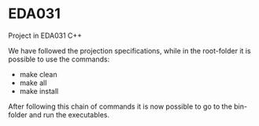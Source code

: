 # EDA031
Project in EDA031 C++

We have followed the projection specifications, while in the root-folder it is possible to use the commands:
* make clean
* make all
* make install

After following this chain of commands it is now possible to go to the bin-folder and run the executables. 
